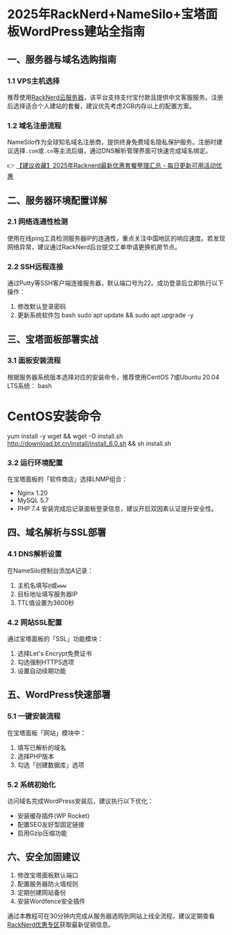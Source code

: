 # 2025年RackNerd+NameSilo+宝塔面板WordPress建站全指南

## 一、服务器与域名选购指南

### 1.1 VPS主机选择
推荐使用[RackNerd云服务器](https://bit.ly/Rack_Nerd)，该平台支持支付宝付款且提供中文客服服务。注册后选择适合个人建站的套餐，建议优先考虑2GB内存以上的配置方案。

### 1.2 域名注册流程
NameSilo作为全球知名域名注册商，提供终身免费域名隐私保护服务。注册时建议选择`.com`或`.cn`等主流后缀，通过DNS解析管理界面可快速完成域名绑定。

👉 [【建议收藏】2025年Racknerd最新优惠套餐整理汇总 - 每日更新可用活动优惠](https://bit.ly/Rack_Nerd)

## 二、服务器环境配置详解

### 2.1 网络连通性检测
使用在线ping工具检测服务器IP的连通性，重点关注中国地区的响应速度。若发现网络异常，建议通过RackNerd后台提交工单申请更换机房节点。

### 2.2 SSH远程连接
通过Putty等SSH客户端连接服务器，默认端口号为22。成功登录后立即执行以下操作：
1. 修改默认登录密码
2. 更新系统软件包
bash
sudo apt update && sudo apt upgrade -y

## 三、宝塔面板部署实战

### 3.1 面板安装流程
根据服务器系统版本选择对应的安装命令，推荐使用CentOS 7或Ubuntu 20.04 LTS系统：
bash
# CentOS安装命令
yum install -y wget && wget -O install.sh http://download.bt.cn/install/install_6.0.sh && sh install.sh

### 3.2 运行环境配置
在宝塔面板的「软件商店」选择LNMP组合：
- Nginx 1.20
- MySQL 5.7
- PHP 7.4
安装完成后记录面板登录信息，建议开启双因素认证提升安全性。

## 四、域名解析与SSL部署

### 4.1 DNS解析设置
在NameSilo控制台添加A记录：
1. 主机名填写`@`或`www`
2. 目标地址填写服务器IP
3. TTL值设置为3600秒

### 4.2 网站SSL配置
通过宝塔面板的「SSL」功能模块：
1. 选择Let's Encrypt免费证书
2. 勾选强制HTTPS选项
3. 设置自动续期功能

## 五、WordPress快速部署

### 5.1 一键安装流程
在宝塔面板「网站」模块中：
1. 填写已解析的域名
2. 选择PHP版本
3. 勾选「创建数据库」选项

### 5.2 系统初始化
访问域名完成WordPress安装后，建议执行以下优化：
- 安装缓存插件(WP Rocket)
- 配置SEO友好型固定链接
- 启用Gzip压缩功能

## 六、安全加固建议
1. 修改宝塔面板默认端口
2. 配置服务器防火墙规则
3. 定期创建网站备份
4. 安装Wordfence安全插件

通过本教程可在30分钟内完成从服务器选购到网站上线全流程，建议定期查看[RackNerd优惠专区](https://bit.ly/Rack_Nerd)获取最新促销信息。